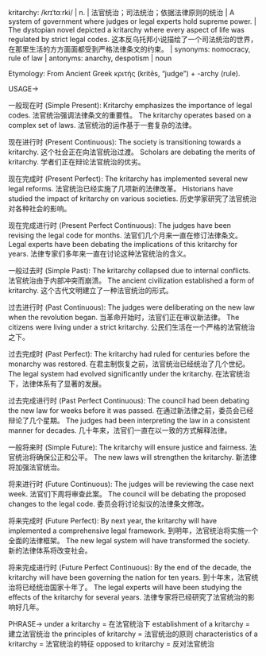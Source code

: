kritarchy: /krɪˈtɑːrki/ | n. |  法官统治；司法统治；依据法律原则的统治 | A system of government where judges or legal experts hold supreme power.  |  The dystopian novel depicted a kritarchy where every aspect of life was regulated by strict legal codes.  这本反乌托邦小说描绘了一个司法统治的世界，在那里生活的方方面面都受到严格法律条文的约束。 | synonyms: nomocracy,  rule of law | antonyms: anarchy,  despotism | noun

Etymology: From Ancient Greek κριτής (kritēs, “judge”) + -archy (rule).

USAGE->

一般现在时 (Simple Present):
Kritarchy emphasizes the importance of legal codes.  法官统治强调法律条文的重要性。
The kritarchy operates based on a complex set of laws.  法官统治的运作基于一套复杂的法律。


现在进行时 (Present Continuous):
The society is transitioning towards a kritarchy. 这个社会正在向法官统治过渡。
Scholars are debating the merits of kritarchy. 学者们正在辩论法官统治的优劣。


现在完成时 (Present Perfect):
The kritarchy has implemented several new legal reforms. 法官统治已经实施了几项新的法律改革。
Historians have studied the impact of kritarchy on various societies.  历史学家研究了法官统治对各种社会的影响。


现在完成进行时 (Present Perfect Continuous):
The judges have been revising the legal code for months.  法官们几个月来一直在修订法律条文。
Legal experts have been debating the implications of this kritarchy for years. 法律专家们多年来一直在讨论这种法官统治的含义。


一般过去时 (Simple Past):
The kritarchy collapsed due to internal conflicts.  法官统治由于内部冲突而崩溃。
The ancient civilization established a form of kritarchy.  这个古代文明建立了一种法官统治的形式。


过去进行时 (Past Continuous):
The judges were deliberating on the new law when the revolution began.  当革命开始时，法官们正在审议新法律。
The citizens were living under a strict kritarchy. 公民们生活在一个严格的法官统治之下。


过去完成时 (Past Perfect):
The kritarchy had ruled for centuries before the monarchy was restored.  在君主制恢复之前，法官统治已经统治了几个世纪。
The legal system had evolved significantly under the kritarchy.  在法官统治下，法律体系有了显著的发展。


过去完成进行时 (Past Perfect Continuous):
The council had been debating the new law for weeks before it was passed.  在通过新法律之前，委员会已经辩论了几个星期。
The judges had been interpreting the law in a consistent manner for decades.  几十年来，法官们一直在以一致的方式解释法律。


一般将来时 (Simple Future):
The kritarchy will ensure justice and fairness.  法官统治将确保公正和公平。
The new laws will strengthen the kritarchy.  新法律将加强法官统治。


将来进行时 (Future Continuous):
The judges will be reviewing the case next week. 法官们下周将审查此案。
The council will be debating the proposed changes to the legal code. 委员会将讨论拟议的法律条文修改。


将来完成时 (Future Perfect):
By next year, the kritarchy will have implemented a comprehensive legal framework.  到明年，法官统治将实施一个全面的法律框架。
The new legal system will have transformed the society. 新的法律体系将改变社会。


将来完成进行时 (Future Perfect Continuous):
By the end of the decade, the kritarchy will have been governing the nation for ten years.  到十年末，法官统治将已经统治国家十年了。
The legal experts will have been studying the effects of the kritarchy for several years.  法律专家将已经研究了法官统治的影响好几年。


PHRASE->
under a kritarchy = 在法官统治下
establishment of a kritarchy = 建立法官统治
the principles of kritarchy = 法官统治的原则
characteristics of a kritarchy = 法官统治的特征
opposed to kritarchy = 反对法官统治
